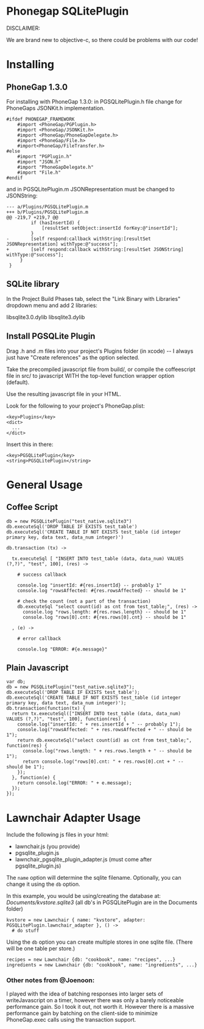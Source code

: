 Phonegap SQLitePlugin
=====================

DISCLAIMER:

We are brand new to objective-c, so there could be problems with our code!

Installing
==========

PhoneGap 1.3.0
--------------

For installing with PhoneGap 1.3.0:
in PGSQLitePlugin.h file change for PhoneGaps JSONKit.h implementation.

    #ifdef PHONEGAP_FRAMEWORK
        #import <PhoneGap/PGPlugin.h>
        #import <PhoneGap/JSONKit.h>
        #import <PhoneGap/PhoneGapDelegate.h>
        #import <PhoneGap/File.h>
        #import<PhoneGap/FileTransfer.h>
    #else
        #import "PGPlugin.h"
        #import "JSON.h"
        #import "PhoneGapDelegate.h"
        #import "File.h"
    #endif

and in PGSQLitePlugin.m JSONRepresentation must be changed to JSONString:

    --- a/Plugins/PGSQLitePlugin.m
    +++ b/Plugins/PGSQLitePlugin.m
    @@ -219,7 +219,7 @@
             if (hasInsertId) {
                 [resultSet setObject:insertId forKey:@"insertId"];
             }
    -        [self respond:callback withString:[resultSet JSONRepresentation] withType:@"success"];
    +        [self respond:callback withString:[resultSet JSONString] withType:@"success"];
         }
     }

SQLite library
--------------

In the Project Build Phases tab, select the "Link Binary with Libraries" dropdown menu and add 2 libraries:

libsqlite3.0.dylib
libsqlite3.dylib

Install PGSQLite Plugin
-----------------------

Drag .h and .m files into your project's Plugins folder (in xcode) -- I always
just have "Create references" as the option selected.

Take the precompiled javascript file from build/, or compile the coffeescript
file in src/ to javascript WITH the top-level function wrapper option (default).

Use the resulting javascript file in your HTML.

Look for the following to your project's PhoneGap.plist:

    <key>Plugins</key>
    <dict>
      ...
    </dict>

Insert this in there:

    <key>PGSQLitePlugin</key>
    <string>PGSQLitePlugin</string>

General Usage
=============

## Coffee Script

    db = new PGSQLitePlugin("test_native.sqlite3")
    db.executeSql('DROP TABLE IF EXISTS test_table')
    db.executeSql('CREATE TABLE IF NOT EXISTS test_table (id integer primary key, data text, data_num integer)')

    db.transaction (tx) ->

      tx.executeSql [ "INSERT INTO test_table (data, data_num) VALUES (?,?)", "test", 100], (res) ->

        # success callback

        console.log "insertId: #{res.insertId} -- probably 1"
        console.log "rowsAffected: #{res.rowsAffected} -- should be 1"

        # check the count (not a part of the transaction)
        db.executeSql "select count(id) as cnt from test_table;", (res) ->
          console.log "rows.length: #{res.rows.length} -- should be 1"
          console.log "rows[0].cnt: #{res.rows[0].cnt} -- should be 1"

      , (e) ->

        # error callback

        console.log "ERROR: #{e.message}"

## Plain Javascript

    var db;
    db = new PGSQLitePlugin("test_native.sqlite3");
    db.executeSql('DROP TABLE IF EXISTS test_table');
    db.executeSql('CREATE TABLE IF NOT EXISTS test_table (id integer primary key, data text, data_num integer)');
    db.transaction(function(tx) {
      return tx.executeSql(["INSERT INTO test_table (data, data_num) VALUES (?,?)", "test", 100], function(res) {
        console.log("insertId: " + res.insertId + " -- probably 1");
        console.log("rowsAffected: " + res.rowsAffected + " -- should be 1");
        return db.executeSql("select count(id) as cnt from test_table;", function(res) {
          console.log("rows.length: " + res.rows.length + " -- should be 1");
          return console.log("rows[0].cnt: " + res.rows[0].cnt + " -- should be 1");
        });
      }, function(e) {
        return console.log("ERROR: " + e.message);
      });
    });


Lawnchair Adapter Usage
=======================

Include the following js files in your html:

-  lawnchair.js (you provide)
-  pgsqlite_plugin.js
-  lawnchair_pgsqlite_plugin_adapter.js (must come after pgsqlite_plugin.js)



The `name` option will determine the sqlite filename. Optionally, you can change it using the `db` option.

In this example, you would be using/creating the database at: *Documents/kvstore.sqlite3* (all db's in PGSQLitePlugin are in the Documents folder)

    kvstore = new Lawnchair { name: "kvstore", adapter: PGSQLitePlugin.lawnchair_adapter }, () ->
      # do stuff

Using the `db` option you can create multiple stores in one sqlite file. (There will be one table per store.)

    recipes = new Lawnchair {db: "cookbook", name: "recipes", ...}
	ingredients = new Lawnchair {db: "cookbook", name: "ingredients", ...}

### Other notes from @Joenoon:

I played with the idea of batching responses into larger sets of
writeJavascript on a timer, however there was only a barely noticeable
performance gain.  So I took it out, not worth it.  However there is a
massive performance gain by batching on the client-side to minimize
PhoneGap.exec calls using the transaction support.

